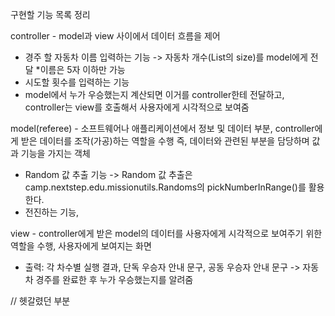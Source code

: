 구현할 기능 목록 정리

controller - model과 view 사이에서 데이터 흐름을 제어
- 경주 할 자동차 이름 입력하는 기능 -> 자동차 개수(List의 size)를 model에게 전달
*이름은 5자 이하만 가능
- 시도할 횟수를 입력하는 기능
- model에서 누가 우승했는지 계산되면 이거를 controller한테 전달하고, 
controller는 view를 호출해서 사용자에게 시각적으로 보여줌

model(referee) - 소프트웨어나 애플리케이션에서 정보 및 데이터 부분, 
controller에게 받은 데이터를 조작(가공)하는 역할을 수행
즉, 데이터와 관련된 부분을 담당하며 값과 기능을 가지는 객체

- Random 값 추출 기능
-> Random 값 추출은 camp.nextstep.edu.missionutils.Randoms의 pickNumberInRange()를 활용한다.
- 전진하는 기능, 

view - controller에게 받은 model의 데이터를 사용자에게 시각적으로 보여주기 위한
역할을 수행, 사용자에게 보여지는 화면
- 출력: 각 차수별 실행 결과, 단독 우승자 안내 문구, 공동 우승자 안내 문구
-> 자동차 경주를 완료한 후 누가 우승했는지를 알려줌


// 헷갈렸던 부분